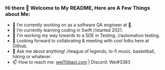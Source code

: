 ### Hi there 👋  Welcome to My README, Here are A Few Things about Me:  

- 🔭 I’m currently working on as a software QA engineer at . 
- 🌱 I’m currently learning coding in Swift //started 2021. 
- 👀 I'm working my way towards to a SDE in Testing. //automation testing. 
- 👯 Looking forward to collabrating & meeting with cool folks here at Github. 
- 💬 Ask me about anything! //league of legends, lo-fi music, basketball, hiking or whatever. 
- 📫 How to reach me: wei11@aol.com  |  Discord: Wei#3383
